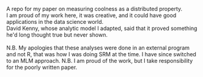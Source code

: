 A repo for my paper on measuring coolness as a distributed property.<br/>
I am proud of my work here, it was creative, and it could have good applications in the data science world.<br/>
David Kenny, whose analytic model I adapted, said that it proved something he'd long thought true but never shown.
<br/>
<br/>
N.B. My apologies that these analyses were done in an external program and not R, that was how I was doing SRM at the time. I have since switched to an MLM approach.
N.B. I am proud of the work, but I take responsibility for the poorly written paper.
